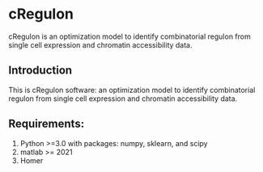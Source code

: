 # cRegulon
cRegulon is an optimization model to identify combinatorial regulon from single cell expression and chromatin accessibility data.

## Introduction
This is cRegulon software: an optimization model to identify combinatorial regulon from single cell expression and chromatin accessibility data.
## Requirements:
1. Python >=3.0 with packages: numpy, sklearn, and scipy <br>
2. matlab >= 2021
3. Homer
